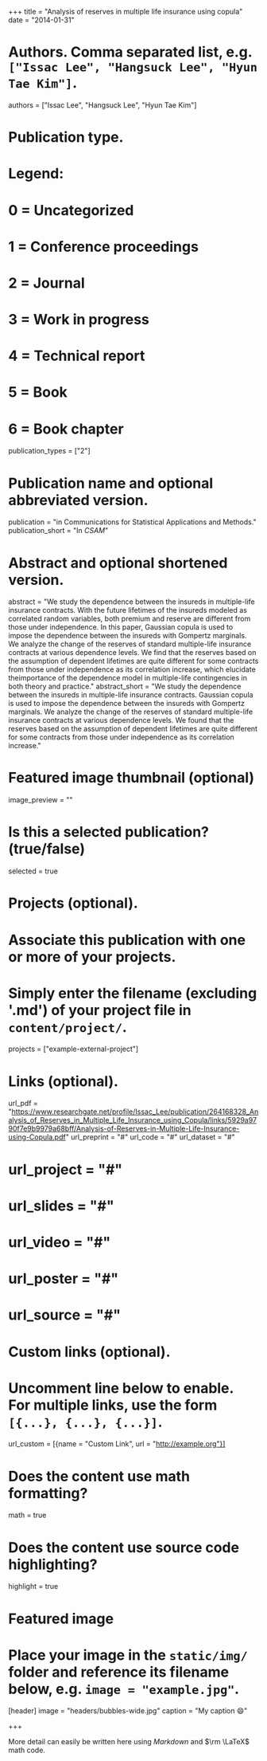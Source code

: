 +++
title = "Analysis of reserves in multiple life insurance using copula"
date = "2014-01-31"

# Authors. Comma separated list, e.g. `["Issac Lee", "Hangsuck Lee", "Hyun Tae Kim"]`.
authors = ["Issac Lee", "Hangsuck Lee", "Hyun Tae Kim"]

# Publication type.
# Legend:
# 0 = Uncategorized
# 1 = Conference proceedings
# 2 = Journal
# 3 = Work in progress
# 4 = Technical report
# 5 = Book
# 6 = Book chapter
publication_types = ["2"]

# Publication name and optional abbreviated version.
publication = "in Communications for Statistical Applications and Methods."
publication_short = "In *CSAM*"

# Abstract and optional shortened version.
abstract = "We study the dependence between the insureds in multiple-life insurance contracts. With the future lifetimes of the insureds modeled as correlated random variables, both premium and reserve are different from those under independence. In this paper, Gaussian copula is used to impose the dependence between the insureds with Gompertz marginals. We analyze the change of the reserves of standard multiple-life insurance contracts at various dependence levels. We find that the reserves based on the assumption of dependent lifetimes are quite different for some contracts from those under independence as its correlation increase, which elucidate theimportance of the dependence model in multiple-life contingencies in both theory and practice."
abstract_short = "We study the dependence between the insureds in multiple-life insurance contracts. Gaussian copula is used to impose the dependence between the insureds with Gompertz marginals. We analyze the change of the reserves of standard multiple-life insurance contracts at various dependence levels. We found that the reserves based on the assumption of dependent lifetimes are quite different for some contracts from those under independence as its correlation increase."

# Featured image thumbnail (optional)
image_preview = ""

# Is this a selected publication? (true/false)
selected = true

# Projects (optional).
#   Associate this publication with one or more of your projects.
#   Simply enter the filename (excluding '.md') of your project file in `content/project/`.
projects = ["example-external-project"]

# Links (optional).
url_pdf = "https://www.researchgate.net/profile/Issac_Lee/publication/264168328_Analysis_of_Reserves_in_Multiple_Life_Insurance_using_Copula/links/5929a9790f7e9b9979a68bff/Analysis-of-Reserves-in-Multiple-Life-Insurance-using-Copula.pdf"
url_preprint = "#"
url_code = "#"
url_dataset = "#"

# url_project = "#"
# url_slides = "#"
# url_video = "#"
# url_poster = "#"
# url_source = "#"

# Custom links (optional).
#   Uncomment line below to enable. For multiple links, use the form `[{...}, {...}, {...}]`.
url_custom = [{name = "Custom Link", url = "http://example.org"}]

# Does the content use math formatting?
math = true

# Does the content use source code highlighting?
highlight = true

# Featured image
# Place your image in the `static/img/` folder and reference its filename below, e.g. `image = "example.jpg"`.
[header]
image = "headers/bubbles-wide.jpg"
caption = "My caption :smile:"

+++

More detail can easily be written here using *Markdown* and $\rm \LaTeX$ math code.
